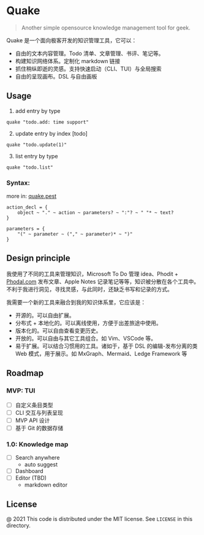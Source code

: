 # Quake

> Another simple opensource knowledge management tool for geek.

Quake 是一个面向极客开发的知识管理工具，它可以：

- 自由的文本内容管理。Todo 清单、文章管理、书评、笔记等。
- 构建知识网络体系。定制化 markdown 链接
- 抓住稍纵即逝的灵感。支持快速启动（CLI、TUI）与全局搜索
- 自由的呈现画布。DSL 与自由画板

## Usage

1. add entry by type

```
quake "todo.add: time support"
```

2. update entry by index [todo]

```
quake "todo.update(1)"
```

3. list entry by type

```
quake "todo.list"
```

### Syntax:

more in: [quake.pest](quake_core/src/parser/quake.pest)

```pest
action_decl = {
    object ~ "." ~ action ~ parameters? ~ ":"? ~ " "* ~ text?
}

parameters = {
    "(" ~ parameter ~ ("," ~ parameter)* ~ ")"
}
```


## Design principle

我使用了不同的工具来管理知识，Microsoft To Do 管理 idea、Phodit + [Phodal.com](https://www.phodal.com/) 发布文章、Apple Notes 记录笔记等等，知识被分散在各个工具中。不利于我进行洞见，寻找灵感，与此同时，还缺乏书写和记录的方式。

我需要一个新的工具来融合到我的知识体系里，它应该是：

- 开源的。可以自由扩展。
- 分布式 + 本地化的。可以离线使用，方便于出差旅途中使用。
- 版本化的。可以自由查看变更历史。
- 开放的。可以自由与其它工具组合。如 Vim、VSCode 等。
- 易于扩展。可以结合习惯用的工具。诸如于，基于 DSL 的编辑-发布分离的类 Web 模式，用于展示。如 MxGraph、Mermaid、Ledge Framework 等

## Roadmap

### MVP: TUI

- [ ] 自定义条目类型
- [ ] CLI 交互与列表呈现
- [ ] MVP API 设计
- [ ] 基于 Git 的数据存储

### 1.0: Knowledge map 

- [ ] Search anywhere
  - auto suggest
- [ ] Dashboard
- [ ] Editor (TBD)
  - markdown editor


License
---

@ 2021 This code is distributed under the MIT license. See `LICENSE` in this directory.